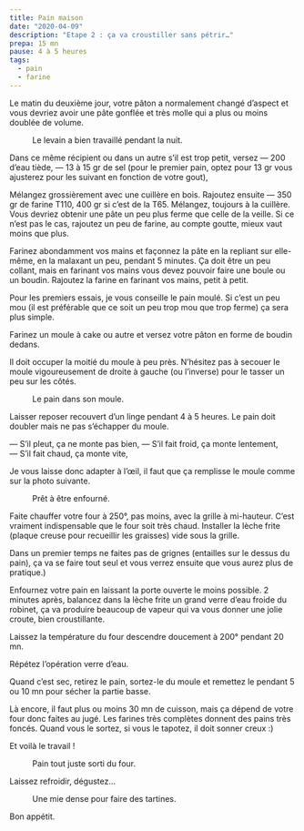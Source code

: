```yaml
---
title: Pain maison 
date: "2020-04-09"
description: "Etape 2 : ça va croustiller sans pétrir…"
prepa: 15 mn 
pause: 4 à 5 heures
tags:
  - pain
  - farine
---
```

Le matin du deuxième jour, votre pâton a normalement changé d’aspect et vous devriez avoir une pâte gonflée et très molle qui a plus ou moins doublée de volume.

<figure>
<img alt="" class="img-post" src="/paton_ok.jpeg">
<figcaption> Le levain a bien travaillé pendant la nuit.</figcaption>
</figure>

Dans ce même récipient ou dans un autre s’il est trop petit, versez
— 200 d’eau tiède,
— 13 à 15 gr de sel (pour le premier pain, optez pour 13 gr vous ajusterez pour les suivant en fonction de votre gout),

Mélangez grossièrement avec une cuillère en bois.
Rajoutez ensuite
— 350 gr de farine T110, 400 gr si c’est de la T65.
Mélangez, toujours à la cuillère.
Vous devriez obtenir une pâte un peu plus ferme que celle de la veille.
Si ce n’est pas le cas, rajoutez un peu de farine, au compte goutte, mieux vaut moins que plus.

Farinez abondamment vos mains et façonnez la pâte en la repliant sur elle-même, en la malaxant un peu, pendant 5 minutes.
Ça doit être un peu collant, mais en farinant vos mains vous devez pouvoir faire une boule ou un boudin.
Rajoutez la farine en farinant vos mains, petit à petit.

Pour les premiers essais, je vous conseille le pain moulé.
Si c’est un peu mou (il est préférable que ce soit un peu trop mou que trop ferme) ça sera plus simple.

Farinez un moule à cake ou autre et versez votre pâton en forme de boudin dedans.

Il doit occuper la moitié du moule à peu près. N’hésitez pas à secouer le moule vigoureusement de droite à gauche (ou l’inverse) pour le tasser un peu sur les côtés.
<figure>
<img alt="" class="img-post" src="/moule.jpeg">
<figcaption> Le pain dans son moule.</figcaption>
</figure>

Laisser reposer recouvert d’un linge pendant 4 à 5 heures.
Le pain doit doubler mais ne pas s’échapper du moule.

— S’il pleut, ça ne monte pas bien,
— S’il fait froid, ça monte lentement,
— S’il fait chaud, ça monte vite,

Je vous laisse donc adapter à l’œil, il faut que ça remplisse le moule comme sur la photo suivante.
<figure>
<img alt="" class="img-post" src="/pret.jpeg">
<figcaption> Prêt à être enfourné.</figcaption>
</figure>

Faite chauffer votre four à 250°, pas moins, avec la grille à mi-hauteur.
C’est vraiment indispensable que le four soit très chaud.
Installer la lèche frite (plaque creuse pour recueillir les graisses) vide sous la grille.

Dans un premier temps ne faites pas de grignes (entailles sur le dessus du pain), ça va se faire tout seul et vous verrez ensuite que vous aurez plus de pratique.)

Enfournez votre pain en laissant la porte ouverte le moins possible.
2 minutes après, balancez dans la lèche frite un grand verre d’eau froide du robinet, ça va produire beaucoup de vapeur qui va vous donner une jolie croute, bien croustillante.

Laissez la température du four descendre doucement à 200° pendant 20 mn.

Répétez l’opération verre d’eau.

Quand c’est sec, retirez le pain, sortez-le du moule et remettez le pendant 5 ou 10 mn pour sécher la partie basse.

Là encore, il faut plus ou moins 30 mn de cuisson, mais ça dépend de votre four donc faites au jugé.
Les farines très complètes donnent des pains très foncés.
Quand vous le sortez, si vous le tapotez, il doit sonner creux :)

Et voilà le travail !

<figure>
<img alt="" class="img-post" src="/pain_cuit.jpeg">
<figcaption> Pain tout juste sorti du four.</figcaption>
</figure>

Laissez refroidir, dégustez…

<figure>
<img alt="" class="img-post" src="/pain_coupe.jpeg">
<figcaption> Une mie dense pour faire des tartines.</figcaption>
</figure>

Bon appétit.